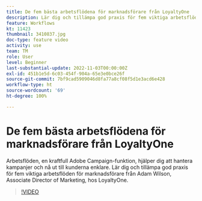 ```yaml
---
title: De fem bästa arbetsflödena för marknadsförare från LoyaltyOne
description: Lär dig och tillämpa god praxis för fem viktiga arbetsflöden för marknadsförare från Adam Wilson, Associate Director of Marketing, hos LoyaltyOne.
feature: Workflows
kt: 11423
thumbnail: 3410837.jpg
doc-type: feature video
activity: use
team: TM
role: User
level: Beginner
last-substantial-update: 2022-11-03T00:00:00Z
exl-id: 451b1e5d-6c03-454f-904a-65e3e0bce26f
source-git-commit: 7bf9cad5909046d8fa77a8cf08f5d1e3acd6e428
workflow-type: ht
source-wordcount: '69'
ht-degree: 100%

---
```


# De fem bästa arbetsflödena för marknadsförare från LoyaltyOne

Arbetsflöden, en kraftfull Adobe Campaign-funktion, hjälper dig att hantera kampanjer och nå ut till kunderna enklare. Lär dig och tillämpa god praxis för fem viktiga arbetsflöden för marknadsförare från Adam Wilson, Associate Director of Marketing, hos LoyaltyOne.

>[!VIDEO](https://video.tv.adobe.com/v/3410837?quality=12)
